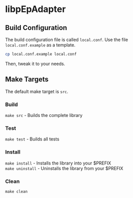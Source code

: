# libpEpAdapter


## Build Configuration

The build configuration file is called `local.conf`.
Use the file `local.conf.example` as a template.

```bash
cp local.conf.example local.conf
```

Then, tweak it to your needs.

## Make Targets
The default make target is `src`.

### Build
`make src` - Builds the complete library

### Test
`make test` - Builds all tests

### Install
`make install` - Installs the library into your $PREFIX   
`make uninstall` - Uninstalls the library from your $PREFIX

### Clean
`make clean`




